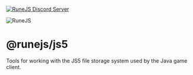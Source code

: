 [![RuneJS Discord Server](https://img.shields.io/discord/678751302297059336?label=RuneJS%20Discord&logo=discord)](https://discord.gg/5P74nSh)


![RuneJS](https://i.imgur.com/pmkdSfc.png)

# @runejs/js5

Tools for working with the JS5 file storage system used by the Java game client.

